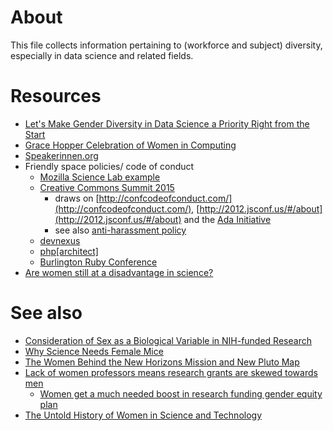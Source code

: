 # About
This file collects information pertaining to (workforce and subject) diversity, especially in data science and related fields.

# Resources
* [Let's Make Gender Diversity in Data Science a Priority Right from the Start](http://dx.doi.org/10.1371/journal.pbio.1002206)
* [Grace Hopper Celebration of Women in Computing](https://en.wikipedia.org/wiki/Grace_Hopper_Celebration_of_Women_in_Computing)
* [Speakerinnen.org](http://speakerinnen.org/en)
* Friendly space policies/ code of conduct
   * [Mozilla Science Lab example](https://www.mozillascience.org/code-of-conduct)
   * [Creative Commons Summit 2015](https://summit.creativecommons.org/conduct/)
     * draws on [http://confcodeofconduct.com/](http://confcodeofconduct.com/), [http://2012.jsconf.us/#/about](http://2012.jsconf.us/#/about) and the [Ada Initiative](https://adainitiative.org/)
     * see also [anti-harassment policy](https://summit.creativecommons.org/anti-harassment-policy/)
   * [devnexus](https://www.devnexus.com/s/code-of-conduct)
   * [php[architect]](https://www.phparch.com/policies/code-of-conduct/)
   * [Burlington Ruby Conference](http://www.burlingtonrubyconference.com/conduct)
* [Are women still at a disadvantage in science?](http://www.dcscience.net/2015/06/15/are-women-still-at-a-disadvantage-in-science/)

# See also
* [Consideration of Sex as a Biological Variable in NIH-funded Research](http://grants.nih.gov/grants/guide/notice-files/NOT-OD-15-102.html)
* [Why Science Needs Female Mice](http://www.nytimes.com/2015/07/19/opinion/sunday/why-science-needs-female-mice.html)
* [The Women Behind the New Horizons Mission and New Pluto Map](http://www.americaspace.com/?p=84357)
* [Lack of women professors means research grants are skewed towards men](https://theconversation.com/lack-of-women-professors-means-research-grants-are-skewed-towards-men-47239)
   * [Women get a much needed boost in research funding gender equity plan](https://theconversation.com/women-get-a-much-needed-boost-in-research-funding-gender-equity-plan-50846)
* [The Untold History of Women in Science and Technology](https://www.whitehouse.gov/women-in-STEM)
